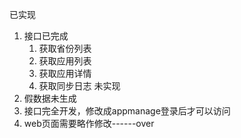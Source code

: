 已实现
1. 接口已完成
	1. 获取省份列表
	2. 获取应用列表
	3. 获取应用详情
	4. 获取同步日志
未实现
1. 假数据未生成
2. 接口完全开发，修改成appmanage登录后才可以访问
3. web页面需要略作修改------over